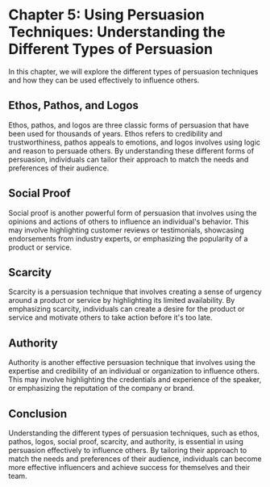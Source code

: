 Chapter 5: Using Persuasion Techniques: Understanding the Different Types of Persuasion
=======================================================================================

In this chapter, we will explore the different types of persuasion techniques and how they can be used effectively to influence others.

Ethos, Pathos, and Logos
------------------------

Ethos, pathos, and logos are three classic forms of persuasion that have been used for thousands of years. Ethos refers to credibility and trustworthiness, pathos appeals to emotions, and logos involves using logic and reason to persuade others. By understanding these different forms of persuasion, individuals can tailor their approach to match the needs and preferences of their audience.

Social Proof
------------

Social proof is another powerful form of persuasion that involves using the opinions and actions of others to influence an individual's behavior. This may involve highlighting customer reviews or testimonials, showcasing endorsements from industry experts, or emphasizing the popularity of a product or service.

Scarcity
--------

Scarcity is a persuasion technique that involves creating a sense of urgency around a product or service by highlighting its limited availability. By emphasizing scarcity, individuals can create a desire for the product or service and motivate others to take action before it's too late.

Authority
---------

Authority is another effective persuasion technique that involves using the expertise and credibility of an individual or organization to influence others. This may involve highlighting the credentials and experience of the speaker, or emphasizing the reputation of the company or brand.

Conclusion
----------

Understanding the different types of persuasion techniques, such as ethos, pathos, logos, social proof, scarcity, and authority, is essential in using persuasion effectively to influence others. By tailoring their approach to match the needs and preferences of their audience, individuals can become more effective influencers and achieve success for themselves and their team.
